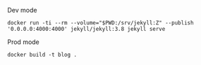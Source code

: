 Dev mode
```
docker run -ti --rm --volume="$PWD:/srv/jekyll:Z" --publish '0.0.0.0:4000:4000' jekyll/jekyll:3.8 jekyll serve
```

Prod mode
```
docker build -t blog .
```
